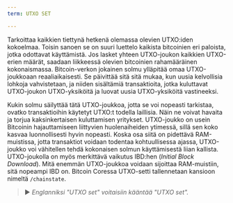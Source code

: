 ```yaml
---
term: UTXO SET

---
```

Tarkoittaa kaikkien tiettynä hetkenä olemassa olevien UTXO:iden kokoelmaa. Toisin sanoen se on suuri luettelo kaikista bitcoinien eri paloista, jotka odottavat käyttämistä. Jos lasket yhteen UTXO-joukon kaikkien UTXO-erien määrät, saadaan liikkeessä olevien bitcoinien rahamääräinen kokonaismassa. Bitcoin-verkon jokainen solmu ylläpitää omaa UTXO-joukkoaan reaaliaikaisesti. Se päivittää sitä sitä mukaa, kun uusia kelvollisia lohkoja vahvistetaan, ja niiden sisältämiä transaktioita, jotka kuluttavat UTXO-joukon UTXO-yksiköitä ja luovat uusia UTXO-yksiköitä vastineeksi.

Kukin solmu säilyttää tätä UTXO-joukkoa, jotta se voi nopeasti tarkistaa, ovatko transaktioihin käytetyt UTXO:t todella laillisia. Näin ne voivat havaita ja torjua kaksinkertaisen kuluttamisen yritykset. UTXO-joukko on usein Bitcoinin hajauttamiseen liittyvien huolenaiheiden ytimessä, sillä sen koko kasvaa luonnollisesti hyvin nopeasti. Koska osa siitä on pidettävä RAM-muistissa, jotta transaktiot voidaan todentaa kohtuullisessa ajassa, UTXO-joukko voi vähitellen tehdä kokonaisen solmun käyttämisestä liian kallista. UTXO-joukolla on myös merkittävä vaikutus IBD:hen (*Initial Block Download*). Mitä enemmän UTXO-joukkoa voidaan sijoittaa RAM-muistiin, sitä nopeampi IBD on. Bitcoin Coressa UTXO-setti tallennetaan kansioon nimeltä `/chainstate`.

> ► *Englanniksi "UTXO set" voitaisiin kääntää "UTXO set".*